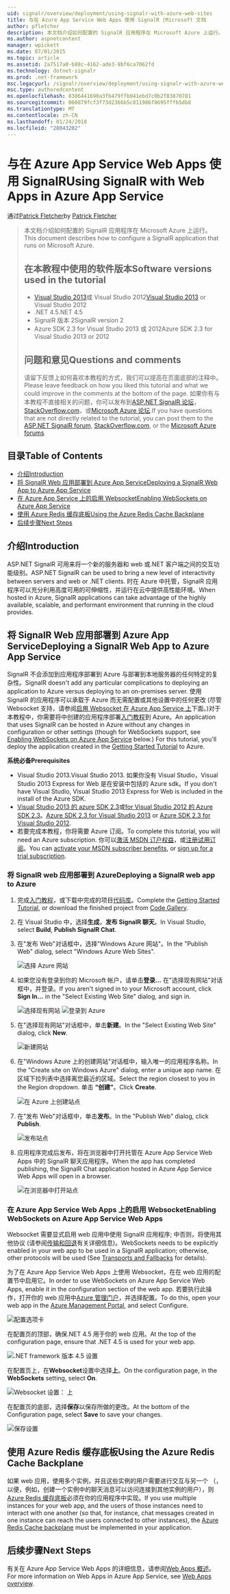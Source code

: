 ```yaml
---
uid: signalr/overview/deployment/using-signalr-with-azure-web-sites
title: 与在 Azure App Service Web Apps 使用 SignalR |Microsoft 文档
author: pfletcher
description: 本文档介绍如何配置的 SignalR 应用程序在 Microsoft Azure 上运行。 在本教程中的软件版本使用，Visual Studio 2013 或 Vis....
ms.author: aspnetcontent
manager: wpickett
ms.date: 07/01/2015
ms.topic: article
ms.assetid: 2a7517a0-b88c-4162-ade3-9bf6ca7062fd
ms.technology: dotnet-signalr
ms.prod: .net-framework
msc.legacyurl: /signalr/overview/deployment/using-signalr-with-azure-web-sites
msc.type: authoredcontent
ms.openlocfilehash: 8386441690a3fb479ffb941ebd7c0b2f83870781
ms.sourcegitcommit: 060879fcf3f73d2366b5c811986f8695fff65db8
ms.translationtype: MT
ms.contentlocale: zh-CN
ms.lasthandoff: 01/24/2018
ms.locfileid: "28043202"
---
```

<a name="using-signalr-with-web-apps-in-azure-app-service"></a><span data-ttu-id="9b0d1-104">与在 Azure App Service Web Apps 使用 SignalR</span><span class="sxs-lookup"><span data-stu-id="9b0d1-104">Using SignalR with Web Apps in Azure App Service</span></span>
====================
<span data-ttu-id="9b0d1-105">通过[Patrick Fletcher](https://github.com/pfletcher)</span><span class="sxs-lookup"><span data-stu-id="9b0d1-105">by [Patrick Fletcher](https://github.com/pfletcher)</span></span>

> <span data-ttu-id="9b0d1-106">本文档介绍如何配置的 SignalR 应用程序在 Microsoft Azure 上运行。</span><span class="sxs-lookup"><span data-stu-id="9b0d1-106">This document describes how to configure a SignalR application that runs on Microsoft Azure.</span></span>
> 
> ## <a name="software-versions-used-in-the-tutorial"></a><span data-ttu-id="9b0d1-107">在本教程中使用的软件版本</span><span class="sxs-lookup"><span data-stu-id="9b0d1-107">Software versions used in the tutorial</span></span>
> 
> 
> - <span data-ttu-id="9b0d1-108">[Visual Studio 2013](https://www.microsoft.com/visualstudio/eng/2013-downloads)或 Visual Studio 2012</span><span class="sxs-lookup"><span data-stu-id="9b0d1-108">[Visual Studio 2013](https://www.microsoft.com/visualstudio/eng/2013-downloads) or Visual Studio 2012</span></span>
> - <span data-ttu-id="9b0d1-109">.NET 4.5</span><span class="sxs-lookup"><span data-stu-id="9b0d1-109">.NET 4.5</span></span>
> - <span data-ttu-id="9b0d1-110">SignalR 版本 2</span><span class="sxs-lookup"><span data-stu-id="9b0d1-110">SignalR version 2</span></span>
> - <span data-ttu-id="9b0d1-111">Azure SDK 2.3 for Visual Studio 2013 或 2012</span><span class="sxs-lookup"><span data-stu-id="9b0d1-111">Azure SDK 2.3 for Visual Studio 2013 or 2012</span></span>
>   
> 
> 
> ## <a name="questions-and-comments"></a><span data-ttu-id="9b0d1-112">问题和意见</span><span class="sxs-lookup"><span data-stu-id="9b0d1-112">Questions and comments</span></span>
> 
> <span data-ttu-id="9b0d1-113">请留下反馈上如何喜欢本教程的方式，我们可以提高在页面底部的注释中。</span><span class="sxs-lookup"><span data-stu-id="9b0d1-113">Please leave feedback on how you liked this tutorial and what we could improve in the comments at the bottom of the page.</span></span> <span data-ttu-id="9b0d1-114">如果你有与本教程不直接相关的问题，你可以发布到[ASP.NET SignalR 论坛](https://forums.asp.net/1254.aspx/1?ASP+NET+SignalR)， [StackOverflow.com](http://stackoverflow.com/)，或[Microsoft Azure 论坛](https://social.msdn.microsoft.com/Forums/windowsazure/home?category=windowsazureplatform).</span><span class="sxs-lookup"><span data-stu-id="9b0d1-114">If you have questions that are not directly related to the tutorial, you can post them to the [ASP.NET SignalR forum](https://forums.asp.net/1254.aspx/1?ASP+NET+SignalR), [StackOverflow.com](http://stackoverflow.com/), or the [Microsoft Azure forums](https://social.msdn.microsoft.com/Forums/windowsazure/home?category=windowsazureplatform).</span></span>


## <a name="table-of-contents"></a><span data-ttu-id="9b0d1-115">目录</span><span class="sxs-lookup"><span data-stu-id="9b0d1-115">Table of Contents</span></span>

- [<span data-ttu-id="9b0d1-116">介绍</span><span class="sxs-lookup"><span data-stu-id="9b0d1-116">Introduction</span></span>](#introduction)
- [<span data-ttu-id="9b0d1-117">将 SignalR Web 应用部署到 Azure App Service</span><span class="sxs-lookup"><span data-stu-id="9b0d1-117">Deploying a SignalR Web App to Azure App Service</span></span>](#deploying)
- [<span data-ttu-id="9b0d1-118">在 Azure App Service 上的启用 Websocket</span><span class="sxs-lookup"><span data-stu-id="9b0d1-118">Enabling WebSockets on Azure App Service</span></span>](#websocket)
- [<span data-ttu-id="9b0d1-119">使用 Azure Redis 缓存底板</span><span class="sxs-lookup"><span data-stu-id="9b0d1-119">Using the Azure Redis Cache Backplane</span></span>](#backplane)
- [<span data-ttu-id="9b0d1-120">后续步骤</span><span class="sxs-lookup"><span data-stu-id="9b0d1-120">Next Steps</span></span>](#nextsteps)

<a id="introduction"></a>
## <a name="introduction"></a><span data-ttu-id="9b0d1-121">介绍</span><span class="sxs-lookup"><span data-stu-id="9b0d1-121">Introduction</span></span>

<span data-ttu-id="9b0d1-122">ASP.NET SignalR 可用来将一个新的服务器和 web 或.NET 客户端之间的交互功能级别。</span><span class="sxs-lookup"><span data-stu-id="9b0d1-122">ASP.NET SignalR can be used to bring a new level of interactivity between servers and web or .NET clients.</span></span> <span data-ttu-id="9b0d1-123">时在 Azure 中托管，SignalR 应用程序可以充分利用高度可用的可伸缩性，并运行在云中提供高性能环境。</span><span class="sxs-lookup"><span data-stu-id="9b0d1-123">When hosted in Azure, SignalR applications can take advantage of the highly available, scalable, and performant environment that running in the cloud provides.</span></span>

<a id="deploying"></a>
## <a name="deploying-a-signalr-web-app-to-azure-app-service"></a><span data-ttu-id="9b0d1-124">将 SignalR Web 应用部署到 Azure App Service</span><span class="sxs-lookup"><span data-stu-id="9b0d1-124">Deploying a SignalR Web App to Azure App Service</span></span>

<span data-ttu-id="9b0d1-125">SignalR 不会添加到应用程序部署到 Azure 与部署到本地服务器的任何特定的复杂性。</span><span class="sxs-lookup"><span data-stu-id="9b0d1-125">SignalR doesn't add any particular complications to deploying an application to Azure versus deploying to an on-premises server.</span></span> <span data-ttu-id="9b0d1-126">使用 SignalR 的应用程序可以承载于 Azure 而无需配置或其他设置中的任何更改 (尽管 Websocket 支持，请参阅[启用 Websocket 在 Azure App Service 上](#websocket)下面。)对于本教程中，你需要将中创建的应用程序部署[入门教程](../getting-started/tutorial-getting-started-with-signalr.md)到 Azure。</span><span class="sxs-lookup"><span data-stu-id="9b0d1-126">An application that uses SignalR can be hosted in Azure without any changes in configuration or other settings (though for WebSockets support, see [Enabling WebSockets on Azure App Service](#websocket) below.) For this tutorial, you'll deploy the application created in the [Getting Started Tutorial](../getting-started/tutorial-getting-started-with-signalr.md) to Azure.</span></span>

<span data-ttu-id="9b0d1-127">**系统必备**</span><span class="sxs-lookup"><span data-stu-id="9b0d1-127">**Prerequisites**</span></span>

- <span data-ttu-id="9b0d1-128">Visual Studio 2013.</span><span class="sxs-lookup"><span data-stu-id="9b0d1-128">Visual Studio 2013.</span></span> <span data-ttu-id="9b0d1-129">如果你没有 Visual Studio，Visual Studio 2013 Express for Web 是在安装中包括的 Azure sdk。</span><span class="sxs-lookup"><span data-stu-id="9b0d1-129">If you don't have Visual Studio, Visual Studio 2013 Express for Web is included in the install of the Azure SDK.</span></span>
- <span data-ttu-id="9b0d1-130">[Visual Studio 2013 的 azure SDK 2.3](https://go.microsoft.com/fwlink/?linkid=324322&clcid=0x409)或[for Visual Studio 2012 的 Azure SDK 2.3](https://go.microsoft.com/fwlink/p/?linkid=323511)。</span><span class="sxs-lookup"><span data-stu-id="9b0d1-130">[Azure SDK 2.3 for Visual Studio 2013](https://go.microsoft.com/fwlink/?linkid=324322&clcid=0x409) or [Azure SDK 2.3 for Visual Studio 2012](https://go.microsoft.com/fwlink/p/?linkid=323511).</span></span>
- <span data-ttu-id="9b0d1-131">若要完成本教程，你将需要 Azure 订阅。</span><span class="sxs-lookup"><span data-stu-id="9b0d1-131">To complete this tutorial, you will need an Azure subscription.</span></span> <span data-ttu-id="9b0d1-132">你可以[激活 MSDN 订户权益](https://azure.microsoft.com/pricing/member-offers/msdn-benefits-details/)，或[注册试用订阅](https://azure.microsoft.com/pricing/free-trial/)。</span><span class="sxs-lookup"><span data-stu-id="9b0d1-132">You can [activate your MSDN subscriber benefits](https://azure.microsoft.com/pricing/member-offers/msdn-benefits-details/), or [sign up for a trial subscription](https://azure.microsoft.com/pricing/free-trial/).</span></span>

### <a name="deploying-a-signalr-web-app-to-azure"></a><span data-ttu-id="9b0d1-133">将 SignalR web 应用部署到 Azure</span><span class="sxs-lookup"><span data-stu-id="9b0d1-133">Deploying a SignalR web app to Azure</span></span>

1. <span data-ttu-id="9b0d1-134">完成[入门教程](../getting-started/tutorial-getting-started-with-signalr.md)，或下载中完成的项目[代码库](https://code.msdn.microsoft.com/SignalR-Getting-Started-b9d18aa9)。</span><span class="sxs-lookup"><span data-stu-id="9b0d1-134">Complete the [Getting Started Tutorial](../getting-started/tutorial-getting-started-with-signalr.md), or download the finished project from [Code Gallery](https://code.msdn.microsoft.com/SignalR-Getting-Started-b9d18aa9).</span></span>
2. <span data-ttu-id="9b0d1-135">在 Visual Studio 中，选择**生成**，**发布 SignalR 聊天**。</span><span class="sxs-lookup"><span data-stu-id="9b0d1-135">In Visual Studio, select **Build**, **Publish SignalR Chat**.</span></span>
3. <span data-ttu-id="9b0d1-136">在"发布 Web"对话框中，选择"Windows Azure 网站"。</span><span class="sxs-lookup"><span data-stu-id="9b0d1-136">In the "Publish Web" dialog, select "Windows Azure Web Sites".</span></span>

    ![选择 Azure 网站](using-signalr-with-azure-web-sites/_static/image1.png)
4. <span data-ttu-id="9b0d1-138">如果您没有登录到你的 Microsoft 帐户，请单击**登录...** 在"选择现有网站"对话框中，并登录。</span><span class="sxs-lookup"><span data-stu-id="9b0d1-138">If you aren't signed in to your Microsoft account, click **Sign In...** in the "Select Existing Web Site" dialog, and sign in.</span></span>

    ![选择现有网站](using-signalr-with-azure-web-sites/_static/image2.png)    ![登录到 Azure](using-signalr-with-azure-web-sites/_static/image3.png)
5. <span data-ttu-id="9b0d1-141">在"选择现有网站"对话框中，单击**新建**。</span><span class="sxs-lookup"><span data-stu-id="9b0d1-141">In the "Select Existing Web Site" dialog, click **New**.</span></span>

    ![新建网站](using-signalr-with-azure-web-sites/_static/image4.png)
6. <span data-ttu-id="9b0d1-143">在"Windows Azure 上的创建网站"对话框中，输入唯一的应用程序名称。</span><span class="sxs-lookup"><span data-stu-id="9b0d1-143">In the "Create site on Windows Azure" dialog, enter a unique app name.</span></span> <span data-ttu-id="9b0d1-144">在区域下拉列表中选择离您最近的区域。</span><span class="sxs-lookup"><span data-stu-id="9b0d1-144">Select the region closest to you in the Region dropdown.</span></span> <span data-ttu-id="9b0d1-145">单击 **“创建”**。</span><span class="sxs-lookup"><span data-stu-id="9b0d1-145">Click **Create**.</span></span>

    ![在 Azure 上创建站点](using-signalr-with-azure-web-sites/_static/image5.png)
7. <span data-ttu-id="9b0d1-147">在"发布 Web"对话框中，单击**发布**。</span><span class="sxs-lookup"><span data-stu-id="9b0d1-147">In the "Publish Web" dialog, click **Publish**.</span></span>

    ![发布站点](using-signalr-with-azure-web-sites/_static/image6.png)
8. <span data-ttu-id="9b0d1-149">应用程序完成后发布，将在浏览器中打开托管在 Azure App Service Web Apps 中的 SignalR 聊天应用程序。</span><span class="sxs-lookup"><span data-stu-id="9b0d1-149">When the app has completed publishing, the SignalR Chat application hosted in Azure App Service Web Apps will open in a browser.</span></span>

    ![在浏览器中打开站点](using-signalr-with-azure-web-sites/_static/image7.png)

<a id="websocket"></a>
### <a name="enabling-websockets-on-azure-app-service-web-apps"></a><span data-ttu-id="9b0d1-151">在 Azure App Service Web Apps 上的启用 Websocket</span><span class="sxs-lookup"><span data-stu-id="9b0d1-151">Enabling WebSockets on Azure App Service Web Apps</span></span>

<span data-ttu-id="9b0d1-152">Websocket 需要显式启用 web 应用中使用 SignalR 应用程序; 中否则，将使用其他协议 (请参阅[传输和回退](../getting-started/introduction-to-signalr.md#transports)有关详细信息)。</span><span class="sxs-lookup"><span data-stu-id="9b0d1-152">WebSockets needs to be explicitly enabled in your web app to be used in a SignalR application; otherwise, other protocols will be used (See [Transports and Fallbacks](../getting-started/introduction-to-signalr.md#transports) for details).</span></span>

<span data-ttu-id="9b0d1-153">为了在 Azure App Service Web Apps 上使用 Websocket，在在 web 应用的配置节中启用它。</span><span class="sxs-lookup"><span data-stu-id="9b0d1-153">In order to use WebSockets on Azure App Service Web Apps, enable it in the configuration section of the web app.</span></span> <span data-ttu-id="9b0d1-154">若要执行此操作，打开你的 web 应用中[Azure 管理门户](https://manage.windowsazure.com/)，并选择配置。</span><span class="sxs-lookup"><span data-stu-id="9b0d1-154">To do this, open your web app in the [Azure Management Portal](https://manage.windowsazure.com/), and select Configure.</span></span>

![配置选项卡](using-signalr-with-azure-web-sites/_static/image8.png)

<span data-ttu-id="9b0d1-156">在配置页的顶部，确保.NET 4.5 用于你的 web 应用。</span><span class="sxs-lookup"><span data-stu-id="9b0d1-156">At the top of the configuration page, ensure that .NET 4.5 is used for your web app.</span></span>

![.NET framework 版本 4.5 设置](using-signalr-with-azure-web-sites/_static/image9.png)

<span data-ttu-id="9b0d1-158">在配置页上，在**Websocket**设置中选择**上**。</span><span class="sxs-lookup"><span data-stu-id="9b0d1-158">On the configuration page, in the **WebSockets** setting, select **On**.</span></span>

![Websocket 设置： 上](using-signalr-with-azure-web-sites/_static/image10.png)

<span data-ttu-id="9b0d1-160">在配置页的底部，选择**保存**以保存所做的更改。</span><span class="sxs-lookup"><span data-stu-id="9b0d1-160">At the bottom of the Configuration page, select **Save** to save your changes.</span></span>

![保存设置](using-signalr-with-azure-web-sites/_static/image11.png)

<a id="backplane"></a>
## <a name="using-the-azure-redis-cache-backplane"></a><span data-ttu-id="9b0d1-162">使用 Azure Redis 缓存底板</span><span class="sxs-lookup"><span data-stu-id="9b0d1-162">Using the Azure Redis Cache Backplane</span></span>

<span data-ttu-id="9b0d1-163">如果 web 应用，使用多个实例，并且这些实例的用户需要进行交互与另一个 （，以便，例如，创建一个实例中的聊天消息可以访问连接到其他实例的用户），则[Azure Redis 缓存底板](../performance/scaleout-with-redis.md)必须在你的应用程序中实现。</span><span class="sxs-lookup"><span data-stu-id="9b0d1-163">If you use multiple instances for your web app, and the users of those instances need to interact with one another (so that, for instance, chat messages created in one instance can reach the users connected to other instances), the [Azure Redis Cache backplane](../performance/scaleout-with-redis.md) must be implemented in your application.</span></span>

<a id="nextsteps"></a>
## <a name="next-steps"></a><span data-ttu-id="9b0d1-164">后续步骤</span><span class="sxs-lookup"><span data-stu-id="9b0d1-164">Next Steps</span></span>

<span data-ttu-id="9b0d1-165">有关在 Azure App Service Web Apps 的详细信息，请参阅[Web Apps 概述](https://azure.microsoft.com/documentation/articles/app-service-web-overview/)。</span><span class="sxs-lookup"><span data-stu-id="9b0d1-165">For more information on Web Apps in Azure App Service, see [Web Apps overview](https://azure.microsoft.com/documentation/articles/app-service-web-overview/).</span></span>
